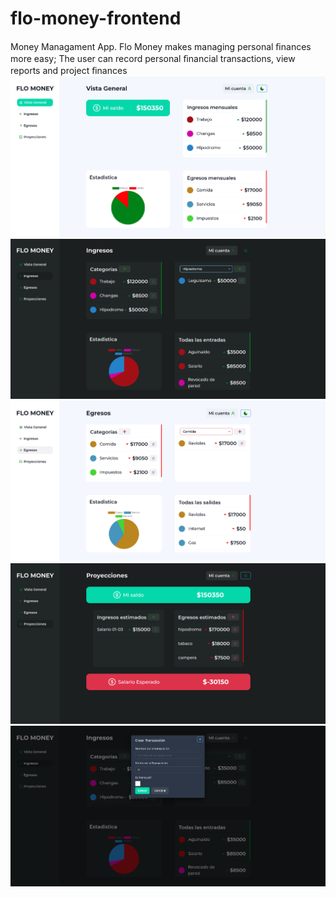 # flo-money-frontend
Money Managament App.
Flo Money makes managing personal ﬁnances more easy; The user can record
personal ﬁnancial transactions, view reports and project ﬁnances
![.](https://github.com/Flo-314/flo-money-frontend/blob/main/imagesGithub/1.png)
![.](https://github.com/Flo-314/flo-money-frontend/blob/main/imagesGithub/2.png)
![.](https://github.com/Flo-314/flo-money-frontend/blob/main/imagesGithub/4.png)
![.](https://github.com/Flo-314/flo-money-frontend/blob/main/imagesGithub/5.png)
![.](https://github.com/Flo-314/flo-money-frontend/blob/main/imagesGithub/e.png)

